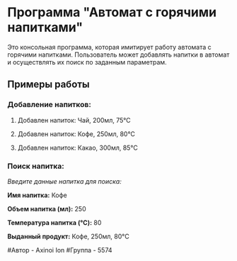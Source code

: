 # Программа "Автомат с горячими напитками"

Это консольная программа, которая имитирует работу автомата с горячими напитками. Пользователь может добавлять напитки в автомат и осуществлять их поиск по заданным параметрам.
## Примеры работы

### Добавление напитков:

1. Добавлен напиток: Чай, 200мл, 75°C

2. Добавлен напиток: Кофе, 250мл, 80°C

3. Добавлен напиток: Какао, 300мл, 85°C


### Поиск напитка:

  *Введите данные напитка для поиска:*

**Имя напитка:** Кофе

**Объем напитка (мл):** 250

**Температура напитка (°C):** 80

**Выданный продукт:** Кофе, 250мл, 80°C


#Автор - Axinoi Ion 
#Группа - 5574

